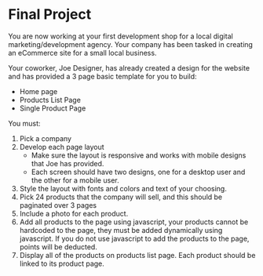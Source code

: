 # Final Project

You are now working at your first development shop for a local digital marketing/development agency. Your company has been tasked in creating an eCommerce site for a small local business.

Your coworker, Joe Designer, has already created a design for the website and has provided a 3 page basic template for you to build:
 - Home page
 - Products List Page
 - Single Product Page

You must:
1. Pick a company
2. Develop each page layout
    - Make sure the layout is responsive and works with mobile designs that Joe has provided.
    - Each screen should have two designs, one for a desktop user and the other for a mobile user.
3. Style the layout with fonts and colors and text of your choosing.
4. Pick 24 products that the company will sell, and this should be paginated over 3 pages
5. Include a photo for each product.
6. Add all products to the page using javascript, your products cannot be hardcoded to the page, they must be added dynamically using javascript. If you do not use javascript to add the products to the page, points will be deducted.
7. Display all of the products on products list page. Each product should be linked to its product page.
